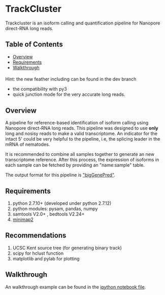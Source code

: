 # TrackCluster
Trackcluster is an isoform calling and quantification pipeline for Nanopore direct-RNA long reads.

## Table of Contents

- [Overview](#overview)
- [Requirements](#requirements)
- [Walkthrough](#walkthrough)

####
Hint: the new feather including can be found in the dev branch
- the compatibility with py3
- quick junction mode for the very accurate long reads. 

## <a name="overview"></a>Overview
A pipeline for reference-based identification of isoform calling using Nanopore direct-RNA long reads. This pipeline was designed to use **only** long and nosisy reads to make a valid transcriptome. An indicator for the intact 5' could be very helpful to the pipeline, i.e, the splicing leader in the mRNA of nematodes. 

It is recommended to combine all samples together to generate an new transcriptome reference. After this process, the expression of isoforms in each sample can be fetched by providing an "name:sample" table. 

The output format for this pipeline is ["bigGenePred"](https://github.com/Runsheng/trackcluster/blob/master/script/bigGenePred.as). 

## <a name="requirements"></a>Requirements

1. python 2.7.10+ (developed under python 2.7.12)
2. python modules: pysam, pandas, numpy
3. samtools V2.0+ , bedtools V2.24+
4. [minimap2](https://github.com/lh3/minimap2)

## Recommendations
1. UCSC Kent source tree (for generating binary track)
2. scipy for hclust function
3. matplotlib and pylab for plotting

## <a name="walkthrough"></a>Walkthrough

An walkthrough example can be found in the [ipython notebook file](https://github.com/Runsheng/trackcluster/blob/master/trackcluster_run_example.ipynb). 

